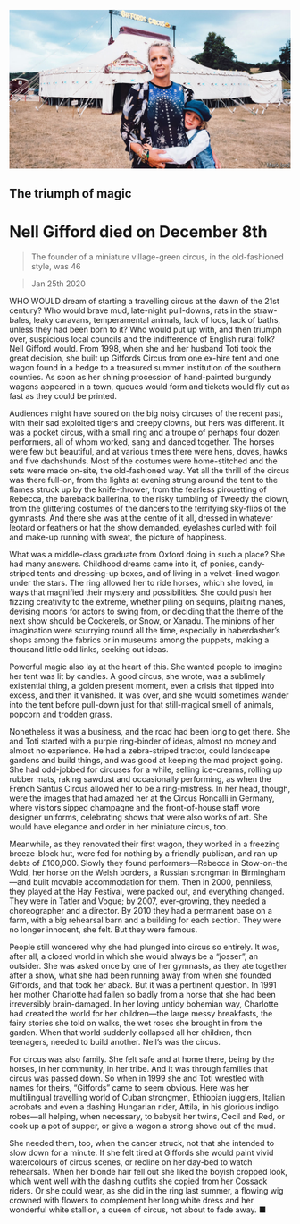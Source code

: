 ![](./images/20200125_OBP001_0.jpg)

## The triumph of magic

# Nell Gifford died on December 8th

> The founder of a miniature village-green circus, in the old-fashioned style, was 46

> Jan 25th 2020

WHO WOULD dream of starting a travelling circus at the dawn of the 21st century? Who would brave mud, late-night pull-downs, rats in the straw-bales, leaky caravans, temperamental animals, lack of loos, lack of baths, unless they had been born to it? Who would put up with, and then triumph over, suspicious local councils and the indifference of English rural folk? Nell Gifford would. From 1998, when she and her husband Toti took the great decision, she built up Giffords Circus from one ex-hire tent and one wagon found in a hedge to a treasured summer institution of the southern counties. As soon as her shining procession of hand-painted burgundy wagons appeared in a town, queues would form and tickets would fly out as fast as they could be printed.

Audiences might have soured on the big noisy circuses of the recent past, with their sad exploited tigers and creepy clowns, but hers was different. It was a pocket circus, with a small ring and a troupe of perhaps four dozen performers, all of whom worked, sang and danced together. The horses were few but beautiful, and at various times there were hens, doves, hawks and five dachshunds. Most of the costumes were home-stitched and the sets were made on-site, the old-fashioned way. Yet all the thrill of the circus was there full-on, from the lights at evening strung around the tent to the flames struck up by the knife-thrower, from the fearless pirouetting of Rebecca, the bareback ballerina, to the risky tumbling of Tweedy the clown, from the glittering costumes of the dancers to the terrifying sky-flips of the gymnasts. And there she was at the centre of it all, dressed in whatever leotard or feathers or hat the show demanded, eyelashes curled with foil and make-up running with sweat, the picture of happiness.

What was a middle-class graduate from Oxford doing in such a place? She had many answers. Childhood dreams came into it, of ponies, candy-striped tents and dressing-up boxes, and of living in a velvet-lined wagon under the stars. The ring allowed her to ride horses, which she loved, in ways that magnified their mystery and possibilities. She could push her fizzing creativity to the extreme, whether piling on sequins, plaiting manes, devising moons for actors to swing from, or deciding that the theme of the next show should be Cockerels, or Snow, or Xanadu. The minions of her imagination were scurrying round all the time, especially in haberdasher’s shops among the fabrics or in museums among the puppets, making a thousand little odd links, seeking out ideas.

Powerful magic also lay at the heart of this. She wanted people to imagine her tent was lit by candles. A good circus, she wrote, was a sublimely existential thing, a golden present moment, even a crisis that tipped into excess, and then it vanished. It was over, and she would sometimes wander into the tent before pull-down just for that still-magical smell of animals, popcorn and trodden grass.

Nonetheless it was a business, and the road had been long to get there. She and Toti started with a purple ring-binder of ideas, almost no money and almost no experience. He had a zebra-striped tractor, could landscape gardens and build things, and was good at keeping the mad project going. She had odd-jobbed for circuses for a while, selling ice-creams, rolling up rubber mats, raking sawdust and occasionally performing, as when the French Santus Circus allowed her to be a ring-mistress. In her head, though, were the images that had amazed her at the Circus Roncalli in Germany, where visitors sipped champagne and the front-of-house staff wore designer uniforms, celebrating shows that were also works of art. She would have elegance and order in her miniature circus, too.

Meanwhile, as they renovated their first wagon, they worked in a freezing breeze-block hut, were fed for nothing by a friendly publican, and ran up debts of £100,000. Slowly they found performers—Rebecca in Stow-on-the Wold, her horse on the Welsh borders, a Russian strongman in Birmingham—and built movable accommodation for them. Then in 2000, penniless, they played at the Hay Festival, were packed out, and everything changed. They were in Tatler and Vogue; by 2007, ever-growing, they needed a choreographer and a director. By 2010 they had a permanent base on a farm, with a big rehearsal barn and a building for each section. They were no longer innocent, she felt. But they were famous.

People still wondered why she had plunged into circus so entirely. It was, after all, a closed world in which she would always be a “josser”, an outsider. She was asked once by one of her gymnasts, as they ate together after a show, what she had been running away from when she founded Giffords, and that took her aback. But it was a pertinent question. In 1991 her mother Charlotte had fallen so badly from a horse that she had been irreversibly brain-damaged. In her loving untidy bohemian way, Charlotte had created the world for her children—the large messy breakfasts, the fairy stories she told on walks, the wet roses she brought in from the garden. When that world suddenly collapsed all her children, then teenagers, needed to build another. Nell’s was the circus.

For circus was also family. She felt safe and at home there, being by the horses, in her community, in her tribe. And it was through families that circus was passed down. So when in 1999 she and Toti wrestled with names for theirs, “Giffords” came to seem obvious. Here was her multilingual travelling world of Cuban strongmen, Ethiopian jugglers, Italian acrobats and even a dashing Hungarian rider, Attila, in his glorious indigo robes—all helping, when necessary, to babysit her twins, Cecil and Red, or cook up a pot of supper, or give a wagon a strong shove out of the mud.

She needed them, too, when the cancer struck, not that she intended to slow down for a minute. If she felt tired at Giffords she would paint vivid watercolours of circus scenes, or recline on her day-bed to watch rehearsals. When her blonde hair fell out she liked the boyish cropped look, which went well with the dashing outfits she copied from her Cossack riders. Or she could wear, as she did in the ring last summer, a flowing wig crowned with flowers to complement her long white dress and her wonderful white stallion, a queen of circus, not about to fade away. ■